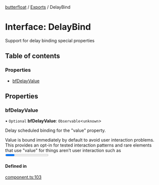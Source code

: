 [butterfloat](../README.md) / [Exports](../modules.md) / DelayBind

# Interface: DelayBind

Support for delay binding special properties

## Table of contents

### Properties

- [bfDelayValue](DelayBind.md#bfdelayvalue)

## Properties

### bfDelayValue

• `Optional` **bfDelayValue**: `Observable`\<`unknown`\>

Delay scheduled binding for the "value" property.

Value is bound immediately by default to avoid user interaction
problems. This provides an opt-in for tested interaction patterns
and rare elements that use "value" for things aren't user
interaction such as <progress />.

#### Defined in

[component.ts:103](https://github.com/WorldMaker/butterfloat/blob/098685f/component.ts#L103)

